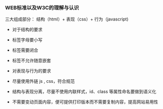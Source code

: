 ### WEB标准以及W3C的理解与认识

三大组成部分： 结构（html）+ 表现（css）+ 行为（javascript)

- 对于结构的要求
 
 - 标签字母要小写
 - 标签需要闭合 
 - 标签不允许随意嵌套

- 对表现与行为的要求

 - 尽量使用外链 js , css，符合规范
 - 结构与表现分离，尽量不使用内联样式，id、class 等属性命名要做到语义化
 - 不需要变动页面内容，便可提供打印版本而不需要复制内容，提高网站易用性